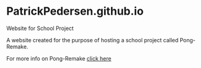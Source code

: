 # PatrickPedersen.github.io
Website for School Project

A website created for the purpose of hosting a school project called Pong-Remake.

For more info on Pong-Remake [click here](https://github.com/PatrickPedersen/Pong-Remake)
